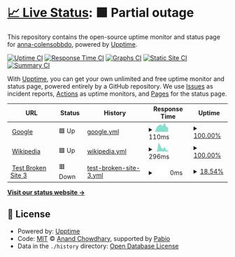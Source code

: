 # [📈 Live Status](https://anna-colensobbdo.github.io/test-status-monitor): <!--live status--> **🟧 Partial outage**

This repository contains the open-source uptime monitor and status page for [anna-colensobbdo](https://anna-colensobbdo.github.io/test-status-monitor), powered by [Upptime](https://github.com/upptime/upptime).

[![Uptime CI](https://github.com/anna-colenso/test-status-monitor/workflows/Uptime%20CI/badge.svg)](https://github.com/anna-colenso/test-status-monitor/actions?query=workflow%3A%22Uptime+CI%22)
[![Response Time CI](https://github.com/anna-colenso/test-status-monitor/workflows/Response%20Time%20CI/badge.svg)](https://github.com/anna-colenso/test-status-monitor/actions?query=workflow%3A%22Response+Time+CI%22)
[![Graphs CI](https://github.com/anna-colenso/test-status-monitor/workflows/Graphs%20CI/badge.svg)](https://github.com/anna-colenso/test-status-monitor/actions?query=workflow%3A%22Graphs+CI%22)
[![Static Site CI](https://github.com/anna-colenso/test-status-monitor/workflows/Static%20Site%20CI/badge.svg)](https://github.com/anna-colenso/test-status-monitor/actions?query=workflow%3A%22Static+Site+CI%22)
[![Summary CI](https://github.com/anna-colenso/test-status-monitor/workflows/Summary%20CI/badge.svg)](https://github.com/anna-colenso/test-status-monitor/actions?query=workflow%3A%22Summary+CI%22)

With [Upptime](https://upptime.js.org), you can get your own unlimited and free uptime monitor and status page, powered entirely by a GitHub repository. We use [Issues](https://github.com/anna-colenso/test-status-monitor/issues) as incident reports, [Actions](https://github.com/anna-colenso/test-status-monitor/actions) as uptime monitors, and [Pages](https://anna-colensobbdo.github.io/test-status-monitor) for the status page.

<!--start: status pages-->
<!-- This summary is generated by Upptime (https://github.com/upptime/upptime) -->
<!-- Do not edit this manually, your changes will be overwritten -->
<!-- prettier-ignore -->
| URL | Status | History | Response Time | Uptime |
| --- | ------ | ------- | ------------- | ------ |
| <img alt="" src="https://icons.duckduckgo.com/ip3/www.google.com.ico" height="13"> [Google](https://www.google.com) | 🟩 Up | [google.yml](https://github.com/anna-colenso/test-status-monitor/commits/HEAD/history/google.yml) | <details><summary><img alt="Response time graph" src="./graphs/google/response-time-week.png" height="20"> 110ms</summary><br><a href="https://anna-colenso.github.io/test-status-monitor/history/google"><img alt="Response time 110" src="https://img.shields.io/endpoint?url=https%3A%2F%2Fraw.githubusercontent.com%2Fanna-colenso%2Ftest-status-monitor%2FHEAD%2Fapi%2Fgoogle%2Fresponse-time.json"></a><br><a href="https://anna-colenso.github.io/test-status-monitor/history/google"><img alt="24-hour response time 110" src="https://img.shields.io/endpoint?url=https%3A%2F%2Fraw.githubusercontent.com%2Fanna-colenso%2Ftest-status-monitor%2FHEAD%2Fapi%2Fgoogle%2Fresponse-time-day.json"></a><br><a href="https://anna-colenso.github.io/test-status-monitor/history/google"><img alt="7-day response time 110" src="https://img.shields.io/endpoint?url=https%3A%2F%2Fraw.githubusercontent.com%2Fanna-colenso%2Ftest-status-monitor%2FHEAD%2Fapi%2Fgoogle%2Fresponse-time-week.json"></a><br><a href="https://anna-colenso.github.io/test-status-monitor/history/google"><img alt="30-day response time 110" src="https://img.shields.io/endpoint?url=https%3A%2F%2Fraw.githubusercontent.com%2Fanna-colenso%2Ftest-status-monitor%2FHEAD%2Fapi%2Fgoogle%2Fresponse-time-month.json"></a><br><a href="https://anna-colenso.github.io/test-status-monitor/history/google"><img alt="1-year response time 110" src="https://img.shields.io/endpoint?url=https%3A%2F%2Fraw.githubusercontent.com%2Fanna-colenso%2Ftest-status-monitor%2FHEAD%2Fapi%2Fgoogle%2Fresponse-time-year.json"></a></details> | <details><summary><a href="https://anna-colenso.github.io/test-status-monitor/history/google">100.00%</a></summary><a href="https://anna-colenso.github.io/test-status-monitor/history/google"><img alt="All-time uptime 100.00%" src="https://img.shields.io/endpoint?url=https%3A%2F%2Fraw.githubusercontent.com%2Fanna-colenso%2Ftest-status-monitor%2FHEAD%2Fapi%2Fgoogle%2Fuptime.json"></a><br><a href="https://anna-colenso.github.io/test-status-monitor/history/google"><img alt="24-hour uptime 100.00%" src="https://img.shields.io/endpoint?url=https%3A%2F%2Fraw.githubusercontent.com%2Fanna-colenso%2Ftest-status-monitor%2FHEAD%2Fapi%2Fgoogle%2Fuptime-day.json"></a><br><a href="https://anna-colenso.github.io/test-status-monitor/history/google"><img alt="7-day uptime 100.00%" src="https://img.shields.io/endpoint?url=https%3A%2F%2Fraw.githubusercontent.com%2Fanna-colenso%2Ftest-status-monitor%2FHEAD%2Fapi%2Fgoogle%2Fuptime-week.json"></a><br><a href="https://anna-colenso.github.io/test-status-monitor/history/google"><img alt="30-day uptime 100.00%" src="https://img.shields.io/endpoint?url=https%3A%2F%2Fraw.githubusercontent.com%2Fanna-colenso%2Ftest-status-monitor%2FHEAD%2Fapi%2Fgoogle%2Fuptime-month.json"></a><br><a href="https://anna-colenso.github.io/test-status-monitor/history/google"><img alt="1-year uptime 100.00%" src="https://img.shields.io/endpoint?url=https%3A%2F%2Fraw.githubusercontent.com%2Fanna-colenso%2Ftest-status-monitor%2FHEAD%2Fapi%2Fgoogle%2Fuptime-year.json"></a></details>
| <img alt="" src="https://icons.duckduckgo.com/ip3/en.wikipedia.org.ico" height="13"> [Wikipedia](https://en.wikipedia.org) | 🟩 Up | [wikipedia.yml](https://github.com/anna-colenso/test-status-monitor/commits/HEAD/history/wikipedia.yml) | <details><summary><img alt="Response time graph" src="./graphs/wikipedia/response-time-week.png" height="20"> 296ms</summary><br><a href="https://anna-colenso.github.io/test-status-monitor/history/wikipedia"><img alt="Response time 296" src="https://img.shields.io/endpoint?url=https%3A%2F%2Fraw.githubusercontent.com%2Fanna-colenso%2Ftest-status-monitor%2FHEAD%2Fapi%2Fwikipedia%2Fresponse-time.json"></a><br><a href="https://anna-colenso.github.io/test-status-monitor/history/wikipedia"><img alt="24-hour response time 296" src="https://img.shields.io/endpoint?url=https%3A%2F%2Fraw.githubusercontent.com%2Fanna-colenso%2Ftest-status-monitor%2FHEAD%2Fapi%2Fwikipedia%2Fresponse-time-day.json"></a><br><a href="https://anna-colenso.github.io/test-status-monitor/history/wikipedia"><img alt="7-day response time 296" src="https://img.shields.io/endpoint?url=https%3A%2F%2Fraw.githubusercontent.com%2Fanna-colenso%2Ftest-status-monitor%2FHEAD%2Fapi%2Fwikipedia%2Fresponse-time-week.json"></a><br><a href="https://anna-colenso.github.io/test-status-monitor/history/wikipedia"><img alt="30-day response time 296" src="https://img.shields.io/endpoint?url=https%3A%2F%2Fraw.githubusercontent.com%2Fanna-colenso%2Ftest-status-monitor%2FHEAD%2Fapi%2Fwikipedia%2Fresponse-time-month.json"></a><br><a href="https://anna-colenso.github.io/test-status-monitor/history/wikipedia"><img alt="1-year response time 296" src="https://img.shields.io/endpoint?url=https%3A%2F%2Fraw.githubusercontent.com%2Fanna-colenso%2Ftest-status-monitor%2FHEAD%2Fapi%2Fwikipedia%2Fresponse-time-year.json"></a></details> | <details><summary><a href="https://anna-colenso.github.io/test-status-monitor/history/wikipedia">100.00%</a></summary><a href="https://anna-colenso.github.io/test-status-monitor/history/wikipedia"><img alt="All-time uptime 100.00%" src="https://img.shields.io/endpoint?url=https%3A%2F%2Fraw.githubusercontent.com%2Fanna-colenso%2Ftest-status-monitor%2FHEAD%2Fapi%2Fwikipedia%2Fuptime.json"></a><br><a href="https://anna-colenso.github.io/test-status-monitor/history/wikipedia"><img alt="24-hour uptime 100.00%" src="https://img.shields.io/endpoint?url=https%3A%2F%2Fraw.githubusercontent.com%2Fanna-colenso%2Ftest-status-monitor%2FHEAD%2Fapi%2Fwikipedia%2Fuptime-day.json"></a><br><a href="https://anna-colenso.github.io/test-status-monitor/history/wikipedia"><img alt="7-day uptime 100.00%" src="https://img.shields.io/endpoint?url=https%3A%2F%2Fraw.githubusercontent.com%2Fanna-colenso%2Ftest-status-monitor%2FHEAD%2Fapi%2Fwikipedia%2Fuptime-week.json"></a><br><a href="https://anna-colenso.github.io/test-status-monitor/history/wikipedia"><img alt="30-day uptime 100.00%" src="https://img.shields.io/endpoint?url=https%3A%2F%2Fraw.githubusercontent.com%2Fanna-colenso%2Ftest-status-monitor%2FHEAD%2Fapi%2Fwikipedia%2Fuptime-month.json"></a><br><a href="https://anna-colenso.github.io/test-status-monitor/history/wikipedia"><img alt="1-year uptime 100.00%" src="https://img.shields.io/endpoint?url=https%3A%2F%2Fraw.githubusercontent.com%2Fanna-colenso%2Ftest-status-monitor%2FHEAD%2Fapi%2Fwikipedia%2Fuptime-year.json"></a></details>
| <img alt="" src="https://icons.duckduckgo.com/ip3/thissitedoesnotexist3.koj.co.ico" height="13"> [Test Broken Site 3](https://thissitedoesnotexist3.koj.co) | 🟥 Down | [test-broken-site-3.yml](https://github.com/anna-colenso/test-status-monitor/commits/HEAD/history/test-broken-site-3.yml) | <details><summary><img alt="Response time graph" src="./graphs/test-broken-site-3/response-time-week.png" height="20"> 0ms</summary><br><a href="https://anna-colenso.github.io/test-status-monitor/history/test-broken-site-3"><img alt="Response time 0" src="https://img.shields.io/endpoint?url=https%3A%2F%2Fraw.githubusercontent.com%2Fanna-colenso%2Ftest-status-monitor%2FHEAD%2Fapi%2Ftest-broken-site-3%2Fresponse-time.json"></a><br><a href="https://anna-colenso.github.io/test-status-monitor/history/test-broken-site-3"><img alt="24-hour response time 0" src="https://img.shields.io/endpoint?url=https%3A%2F%2Fraw.githubusercontent.com%2Fanna-colenso%2Ftest-status-monitor%2FHEAD%2Fapi%2Ftest-broken-site-3%2Fresponse-time-day.json"></a><br><a href="https://anna-colenso.github.io/test-status-monitor/history/test-broken-site-3"><img alt="7-day response time 0" src="https://img.shields.io/endpoint?url=https%3A%2F%2Fraw.githubusercontent.com%2Fanna-colenso%2Ftest-status-monitor%2FHEAD%2Fapi%2Ftest-broken-site-3%2Fresponse-time-week.json"></a><br><a href="https://anna-colenso.github.io/test-status-monitor/history/test-broken-site-3"><img alt="30-day response time 0" src="https://img.shields.io/endpoint?url=https%3A%2F%2Fraw.githubusercontent.com%2Fanna-colenso%2Ftest-status-monitor%2FHEAD%2Fapi%2Ftest-broken-site-3%2Fresponse-time-month.json"></a><br><a href="https://anna-colenso.github.io/test-status-monitor/history/test-broken-site-3"><img alt="1-year response time 0" src="https://img.shields.io/endpoint?url=https%3A%2F%2Fraw.githubusercontent.com%2Fanna-colenso%2Ftest-status-monitor%2FHEAD%2Fapi%2Ftest-broken-site-3%2Fresponse-time-year.json"></a></details> | <details><summary><a href="https://anna-colenso.github.io/test-status-monitor/history/test-broken-site-3">18.54%</a></summary><a href="https://anna-colenso.github.io/test-status-monitor/history/test-broken-site-3"><img alt="All-time uptime 18.54%" src="https://img.shields.io/endpoint?url=https%3A%2F%2Fraw.githubusercontent.com%2Fanna-colenso%2Ftest-status-monitor%2FHEAD%2Fapi%2Ftest-broken-site-3%2Fuptime.json"></a><br><a href="https://anna-colenso.github.io/test-status-monitor/history/test-broken-site-3"><img alt="24-hour uptime 18.54%" src="https://img.shields.io/endpoint?url=https%3A%2F%2Fraw.githubusercontent.com%2Fanna-colenso%2Ftest-status-monitor%2FHEAD%2Fapi%2Ftest-broken-site-3%2Fuptime-day.json"></a><br><a href="https://anna-colenso.github.io/test-status-monitor/history/test-broken-site-3"><img alt="7-day uptime 18.54%" src="https://img.shields.io/endpoint?url=https%3A%2F%2Fraw.githubusercontent.com%2Fanna-colenso%2Ftest-status-monitor%2FHEAD%2Fapi%2Ftest-broken-site-3%2Fuptime-week.json"></a><br><a href="https://anna-colenso.github.io/test-status-monitor/history/test-broken-site-3"><img alt="30-day uptime 18.54%" src="https://img.shields.io/endpoint?url=https%3A%2F%2Fraw.githubusercontent.com%2Fanna-colenso%2Ftest-status-monitor%2FHEAD%2Fapi%2Ftest-broken-site-3%2Fuptime-month.json"></a><br><a href="https://anna-colenso.github.io/test-status-monitor/history/test-broken-site-3"><img alt="1-year uptime 18.54%" src="https://img.shields.io/endpoint?url=https%3A%2F%2Fraw.githubusercontent.com%2Fanna-colenso%2Ftest-status-monitor%2FHEAD%2Fapi%2Ftest-broken-site-3%2Fuptime-year.json"></a></details>

<!--end: status pages-->

[**Visit our status website →**](https://anna-colensobbdo.github.io/test-status-monitor)

## 📄 License

- Powered by: [Upptime](https://github.com/upptime/upptime)
- Code: [MIT](./LICENSE) © [Anand Chowdhary](https://anandchowdhary.com), supported by [Pabio](https://pabio.com)
- Data in the `./history` directory: [Open Database License](https://opendatacommons.org/licenses/odbl/1-0/)

